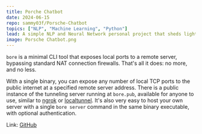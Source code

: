 ```yaml
---
title: Porche Chatbot
date: 2024-06-15
repo: sammy03f/Porsche-Chatbot
topics: ["NLP", "Machine Learning", "Python"]
lead: A simple NLP and Neural Network personal project that sheds light to the beauty of German Automotive technology.
image: Porsche Chatbot.png
---
```


`bore` is a minimal CLI tool that exposes local ports to a remote server,
bypassing standard NAT connection firewalls. That's all it does: no more, and no
less.

With a single binary, you can expose any number of local TCP ports to the public
internet at a specified remote server address. There is a public instance of the
tunneling server running at `bore.pub`, available for anyone to use, similar to
[ngrok](https://ngrok.com/) or
[localtunnel](https://github.com/localtunnel/localtunnel). It's also very easy
to host your own server with a single `bore server` command in the same binary
executable, with optional authentication.

Link: [GitHub](https://github.com/sammy03f/Porsche-Chatbot)

